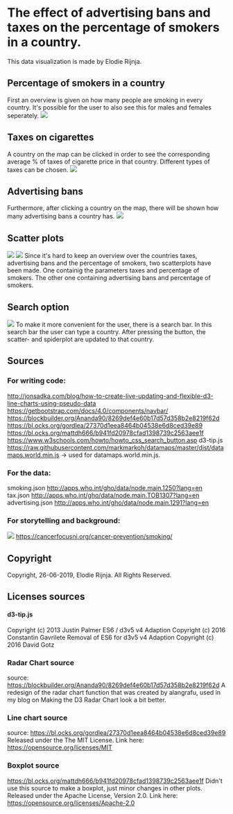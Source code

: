 # The effect of advertising bans and taxes on the percentage of smokers in a country.
This data visualization is made by Elodie Rijnja.

## Percentage of smokers in a country
First an overview is given on how many people are smoking in every country.
It's possible for the user to also see this for males and females seperately.
![](docs/map.png)

## Taxes on cigarettes
A country on the map can be clicked in order to see the corresponding average
% of taxes of cigarette price in that country. Different types of taxes can be
chosen.
![](docs/tax.png)

## Advertising bans
Furthermore, after clicking a country on the map, there will be shown how many
advertising bans a country has.
![](docs/add.png)

## Scatter plots
![](docs/scatter.png)
![](docs/scatter2.png)
Since it's hard to keep an overview over the countries taxes, advertising bans
and the percentage of smokers, two scatterplots have been made. One containig the
parameters taxes and percentage of smokers. The other one containing advertising
bans and percentage of smokers.

## Search option
![](docs/search.png)
To make it more convenient for the user, there is a search bar. In this search
bar the user can type a country. After pressing the button, the scatter- and
spiderplot are updated to that country.

## Sources
### For writing code:
http://jonsadka.com/blog/how-to-create-live-updating-and-flexible-d3-line-charts-using-pseudo-data
https://getbootstrap.com/docs/4.0/components/navbar/
https://blockbuilder.org/Ananda90/8269def4e60b17d57d358b2e8219f62d
https://bl.ocks.org/gordlea/27370d1eea8464b04538e6d8ced39e89
https://bl.ocks.org/mattdh666/b941fd20978cfad1398739c2563aee1f
https://www.w3schools.com/howto/howto_css_search_button.asp
d3-tip.js
https://raw.githubusercontent.com/markmarkoh/datamaps/master/dist/datamaps.world.min.js
-> used for datamaps.world.min.js.

### For the data:
smoking.json
http://apps.who.int/gho/data/node.main.1250?lang=en
tax.json
http://apps.who.int/gho/data/node.main.TOB1307?lang=en
advertising.json
http://apps.who.int/gho/data/node.main.1291?lang=en

### For storytelling and background:
![](docs/smoking.png)
https://cancerfocusni.org/cancer-prevention/smoking/

## Copyright
Copyright, 26-06-2019, Elodie Rijnja. All Rights Reserved.

## Licenses sources

#### d3-tip.js
Copyright (c) 2013 Justin Palmer
ES6 / d3v5 v4 Adaption Copyright (c) 2016 Constantin Gavrilete
Removal of ES6 for d3v5 v4 Adaption Copyright (c) 2016 David Gotz

### Radar Chart source
source: https://blockbuilder.org/Ananda90/8269def4e60b17d57d358b2e8219f62d
A redesign of the radar chart function that was created by alangrafu,
used in my blog on Making the D3 Radar Chart look a bit better.

### Line chart source
source: https://bl.ocks.org/gordlea/27370d1eea8464b04538e6d8ced39e89
Released under the The MIT License. Link here:
https://opensource.org/licenses/MIT

### Boxplot source
https://bl.ocks.org/mattdh666/b941fd20978cfad1398739c2563aee1f
Didn't use this source to make a boxplot, just minor changes in other plots.
Released under the Apache License, Version 2.0. Link here:
https://opensource.org/licenses/Apache-2.0

